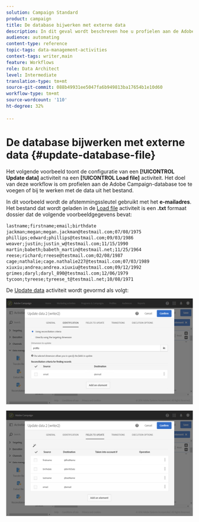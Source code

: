 ```yaml
---
solution: Campaign Standard
product: campaign
title: De database bijwerken met externe data
description: In dit geval wordt beschreven hoe u profielen aan de Adobe Campaign-database kunt toevoegen of bijwerken met de gegevens uit het bestand.
audience: automating
content-type: reference
topic-tags: data-management-activities
context-tags: writer,main
feature: Workflows
role: Data Architect
level: Intermediate
translation-type: tm+mt
source-git-commit: 088b49931ee5047fa6b949813ba17654b1e10d60
workflow-type: tm+mt
source-wordcount: '110'
ht-degree: 32%

---
```



# De database bijwerken met externe data {#update-database-file}

Het volgende voorbeeld toont de configuratie van een **[!UICONTROL Update data]** activiteit na een **[!UICONTROL Load file]** activiteit. Het doel van deze workflow is om profielen aan de Adobe Campaign-database toe te voegen of bij te werken met de data uit het bestand.

In dit voorbeeld wordt de afstemmingssleutel gebruikt met het **e-mailadres**. Het bestand dat wordt geladen in de [Load file](../../automating/using/load-file.md) activiteit is een **.txt** formaat dossier dat de volgende voorbeeldgegevens bevat:

```
lastname;firstname;email;birthdate
jackman;megan;megan.jackman@testmail.com;07/08/1975
phillips;edward;phillips@testmail.com;09/03/1986
weaver;justin;justin_w@testmail.com;11/15/1990
martin;babeth;babeth_martin@testmail.net;11/25/1964
reese;richard;rreese@testmail.com;02/08/1987
cage;nathalie;cage.nathalie227@testmail.com;07/03/1989
xiuxiu;andrea;andrea.xiuxiu@testmail.com;09/12/1992
grimes;daryl;daryl_890@testmail.com;12/06/1979
tycoon;tyreese;tyreese_t@testmail.net;10/08/1971
```

De [Update data](../../automating/using/update-data.md) activiteit wordt gevormd als volgt:

![](assets/deduplication_example2_writer1.png)

![](assets/deduplication_example2_writer2.png)
